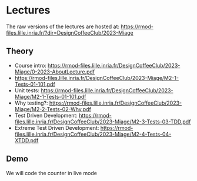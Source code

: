 # Lectures

The raw versions of the lectures are hosted at:  https://rmod-files.lille.inria.fr/?dir=DesignCoffeeClub/2023-Miage

## Theory

- Course intro: https://rmod-files.lille.inria.fr/DesignCoffeeClub/2023-Miage/0-2023-AboutLecture.pdf
- https://rmod-files.lille.inria.fr/DesignCoffeeClub/2023-Miage/M2-1-Tests-01-101.pdf
- Unit tests:   https://rmod-files.lille.inria.fr/DesignCoffeeClub/2023-Miage/M2-1-Tests-01-101.pdf
- Why testing?: https://rmod-files.lille.inria.fr/DesignCoffeeClub/2023-Miage/M2-2-Tests-02-Why.pdf
- Test Driven Development: https://rmod-files.lille.inria.fr/DesignCoffeeClub/2023-Miage/M2-3-Tests-03-TDD.pdf
- Extreme Test Driven Development: https://rmod-files.lille.inria.fr/DesignCoffeeClub/2023-Miage/M2-4-Tests-04-XTDD.pdf

## Demo

We will code the counter in live mode
